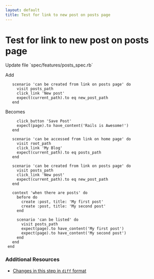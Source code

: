```yaml
---
layout: default
title: Test for link to new post on posts page
---
```


<h1 id="main">Test for link to new post on posts page</h1>
Update file `spec/features/posts_spec.rb`

Add
<pre><code>   scenario &#39;can be created from link on posts page&#39; do
     visit posts_path
     click_link &#39;New post&#39;
     expect(current_path).to eq new_post_path
   end</code></pre>


Becomes
<pre><code>     click_button &#39;Save Post&#39;
     expect(page).to have_content(&#39;Rails is Awesome!&#39;)
   end
&nbsp;
   scenario &#39;can be accessed from link on home page&#39; do
     visit root_path
     click_link &#39;My Blog&#39;
     expect(current_path).to eq posts_path
   end
&nbsp;
   scenario &#39;can be created from link on posts page&#39; do
     visit posts_path
     click_link &#39;New post&#39;
     expect(current_path).to eq new_post_path
   end
&nbsp;
   context &#39;when there are posts&#39; do
     before do
       create :post, title: &#39;My first post&#39;
       create :post, title: &#39;My second post&#39;
     end
&nbsp;
     scenario &#39;can be listed&#39; do
       visit posts_path
       expect(page).to have_content(&#39;My first post&#39;)
       expect(page).to have_content(&#39;My second post&#39;)
     end
   end
 end
</code></pre>



### Additional Resources

* [Changes in this step in `diff` format](https://github.com/software-academy/rails_getting_started_bdd/commit/10fd24a4549e3925c1d33dd7e9d63c71f51d9ff2)

